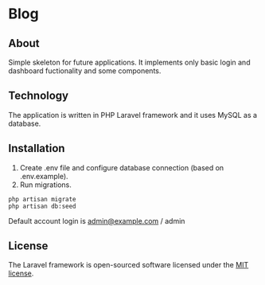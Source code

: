 # Blog

## About

Simple skeleton for future applications. It implements only basic login and dashboard fuctionality and some components.

## Technology

The application is written in PHP Laravel framework and it uses MySQL as a database.

## Installation

1. Create .env file and configure database connection (based on .env.example).
2. Run migrations.

```
php artisan migrate
php artisan db:seed
```

Default account login is admin@example.com / admin

## License

The Laravel framework is open-sourced software licensed under the [MIT license](https://opensource.org/licenses/MIT).
